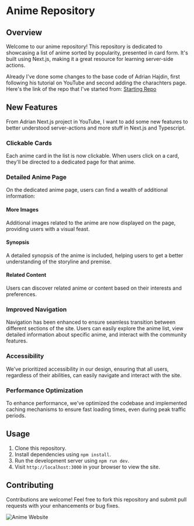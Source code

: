 # Anime Repository

## Overview

Welcome to our anime repository! This repository is dedicated to showcasing a list of anime sorted by popularity, presented in card form. It's built using Next.js, making it a great resource for learning server-side actions.

Already I've done some changes to the base code of Adrian Hajdin, first following his tutorial on YouTube and second adding the charachters page. Here's the link of the repo that I've started from: [Starting Repo](https://github.com/sajeed11/anime_vault)

## New Features

From Adrian Next.js project in YouTube, I want to add some new features to better understood server-actions and more stuff in Next.js and Typescript.

### Clickable Cards

Each anime card in the list is now clickable. When users click on a card, they'll be directed to a dedicated page for that anime.

### Detailed Anime Page

On the dedicated anime page, users can find a wealth of additional information:

#### More Images

Additional images related to the anime are now displayed on the page, providing users with a visual feast.

#### Synopsis

A detailed synopsis of the anime is included, helping users to get a better understanding of the storyline and premise.

#### Related Content

Users can discover related anime or content based on their interests and preferences.

### Improved Navigation

Navigation has been enhanced to ensure seamless transition between different sections of the site. Users can easily explore the anime list, view detailed information about specific anime, and interact with the community features.

### Accessibility

We've prioritized accessibility in our design, ensuring that all users, regardless of their abilities, can easily navigate and interact with the site.

### Performance Optimization

To enhance performance, we've optimized the codebase and implemented caching mechanisms to ensure fast loading times, even during peak traffic periods.

## Usage

1. Clone this repository.
2. Install dependencies using `npm install`.
3. Run the development server using `npm run dev`.
4. Visit `http://localhost:3000` in your browser to view the site.

## Contributing

Contributions are welcome! Feel free to fork this repository and submit pull requests with your enhancements or bug fixes.

![Anime Website](https://i.ibb.co/MG1nbqt/YT-Thumbnails-2.png)
